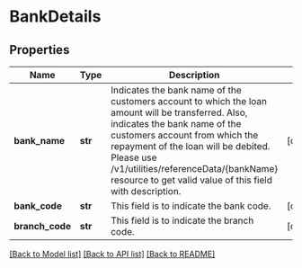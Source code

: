 # BankDetails

## Properties
Name | Type | Description | Notes
------------ | ------------- | ------------- | -------------
**bank_name** | **str** | Indicates the bank name of the customers account to which the loan amount will be transferred. Also, indicates the bank name of the customers account from which the repayment of the loan will be debited. Please use /v1/utilities/referenceData/{bankName} resource to get valid value of this field with description. | [optional] 
**bank_code** | **str** | This field is to indicate the bank code. | [optional] 
**branch_code** | **str** | This field is to indicate the branch code. | [optional] 

[[Back to Model list]](../README.md#documentation-for-models) [[Back to API list]](../README.md#documentation-for-api-endpoints) [[Back to README]](../README.md)

